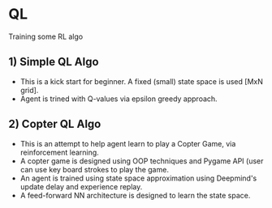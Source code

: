 # QL
Training some RL algo

## 1) Simple QL Algo
- This is a kick start for beginner. A fixed (small) state space is used \[MxN grid\].
- Agent is trined with Q-values via epsilon greedy approach.

## 2) Copter QL Algo
- This is an attempt to help agent learn to play a Copter Game, via reinforcement learning.
- A copter game is designed using OOP techniques and Pygame API (user can use key board strokes to play the game.
- An agent is trained using state space approximation using Deepmind's update delay and experience replay.
- A feed-forward NN architecture is designed to learn the state space.
